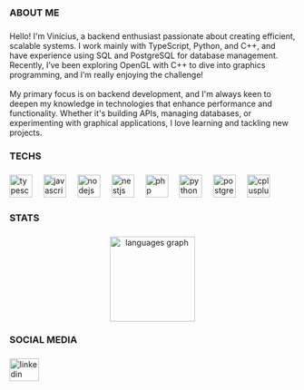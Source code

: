 <h3 align="left">ABOUT ME</h3>

###

<p align="left">Hello! I'm Vinícius, a backend enthusiast passionate about creating efficient, scalable systems. I work mainly with TypeScript, Python, and C++, and have experience using SQL and PostgreSQL for database management. Recently, I’ve been exploring OpenGL with C++ to dive into graphics programming, and I’m really enjoying the challenge!<br><br>My primary focus is on backend development, and I'm always keen to deepen my knowledge in technologies that enhance performance and functionality. Whether it's building APIs, managing databases, or experimenting with graphical applications, I love learning and tackling new projects.</p>

###

<h3 align="left">TECHS</h3>

###

<div align="left">
  <img src="https://cdn.jsdelivr.net/gh/devicons/devicon/icons/typescript/typescript-original.svg" height="40" alt="typescript logo"  />
  <img width="12" />
  <img src="https://cdn.jsdelivr.net/gh/devicons/devicon/icons/javascript/javascript-original.svg" height="40" alt="javascript logo"  />
  <img width="12" />
  <img src="https://cdn.jsdelivr.net/gh/devicons/devicon/icons/nodejs/nodejs-original.svg" height="40" alt="nodejs logo"  />
  <img width="12" />
  <img src="https://cdn.jsdelivr.net/gh/devicons/devicon/icons/nestjs/nestjs-original.svg" height="40" alt="nestjs logo"  />
  <img width="12" />
  <img src="https://cdn.jsdelivr.net/gh/devicons/devicon/icons/php/php-original.svg" height="40" alt="php logo"  />
  <img width="12" />
  <img src="https://cdn.jsdelivr.net/gh/devicons/devicon/icons/python/python-original.svg" height="40" alt="python logo"  />
  <img width="12" />
  <img src="https://cdn.jsdelivr.net/gh/devicons/devicon/icons/postgresql/postgresql-original.svg" height="40" alt="postgresql logo"  />
  <img width="12" />
  <img src="https://cdn.jsdelivr.net/gh/devicons/devicon/icons/cplusplus/cplusplus-original.svg" height="40" alt="cplusplus logo"  />
</div>

###

<h3 align="left">STATS</h3>

###

<div align="center">
  <img src="https://github-readme-stats.vercel.app/api/top-langs?username=alexandrinoVM&locale=en&hide_title=false&layout=compact&card_width=320&langs_count=5&theme=dracula&hide_border=false&order=2" height="150" alt="languages graph"  />
</div>

###

<h3 align="left">SOCIAL MEDIA</h3>

###

<div align="left">
  <a href="www.linkedin.com/in/vinicius-alexandrino-de-moraes-94b14b220" target="_blank">
    <img src="https://raw.githubusercontent.com/maurodesouza/profile-readme-generator/master/src/assets/icons/social/linkedin/default.svg" width="52" height="40" alt="linkedin logo"  />
  </a>
</div>

###
